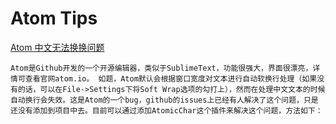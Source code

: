 # Atom Tips
	
[Atom 中文无法换换问题](http://blog.csdn.net/qinxiandiqi/article/details/48317003)	

	Atom是Github开发的一个开源编辑器，类似于SublimeText，功能很强大，界面很漂亮，详情可查看官网atom.io。 如题，Atom默认会根据窗口宽度对文本进行自动软换行处理（如果没有的话，可以在File->Settings下将Soft Wrap选项的勾打上），然而在处理中文文本的时候自动换行会失效。这是Atom的一个bug，github的issues上已经有人解决了这个问题，只是还没有添加到项目中去。目前可以通过添加AtomicChar这个插件来解决这个问题，方法如下：
